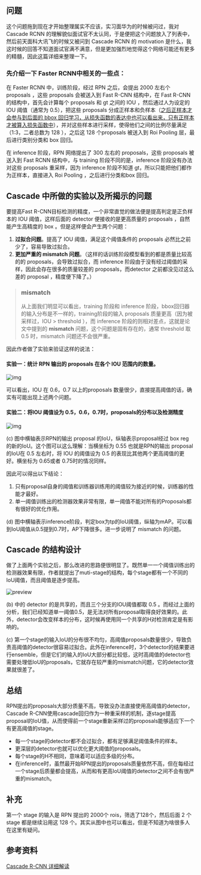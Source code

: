 ## 问题

这个问题拖到现在才开始整理属实不应该，实习面华为的时候被问过，我对 Cascade RCNN 的理解貌似面试官不太认同，于是便把这个问题放入了列表中，然后前天面科大讯飞的时候又被问到 Cascade RCNN 的 motivation 是什么，我这时候的回答不知道面试官满不满意，但是更加强烈地觉得这个网络可能还有更多的精髓，因此这篇详细来整理一下。

### 先介绍一下 Faster RCNN中相关的一些点：

在 Faster RCNN 中，训练阶段，经过 RPN 之后，会提出 2000 左右个 proposals ，这些 proposals 会被送入到 Fast R-CNN 结构中，在 Fast R-CNN 的结构中，首先会计算每个 proposals 和 gt 之间的 IOU ，然后通过人为设定的 IOU 阈值（通常为 0.5），把这些 proposals 分成正样本和负样本（<u>之后正样本才会参与到后面的 bbox 回归学习，从损失函数的表达中也可以看出来，只有正样本才被算入损失函数中</u>），并对这些样本进行采样，使得他们之间的比例尽量满足（1:3，二者总数为 128 ），之后这 128 个proposals 被送入到 Roi Pooling 层，最后进行类别分类和 box 回归。

在 inference 阶段，RPN 网络提出了 300 左右的 proposals，这些 proposals 被送入到 Fast RCNN 结构中，与 training 阶段不同的是，inference 阶段没有办法对这些 proposals 重采样，因为 inference 阶段不知道 gt，所以只能把他们都作为正样本，直接进入 Roi Pooling ，之后进行分类和box 回归。

## Cascade 中所做的实验以及所揭示的问题

要提高Fast R-CNN目标检测的精度，一个非常直觉的做法便是提高判定是正负样本的 IOU 阈值，这样后面的 detector 便接收的是更高质量的 proposals ，自然能产生高精度的 box 。但是这样便会产生两个问题：

1. **过拟合问题**。提高了 IOU 阈值，满足这个阈值条件的 proposals 必然比之前少了，容易导致过拟合。
2. **更加严重的 mismatch 问题**。（这样的话训练阶段模型看到的都是质量比较高的的 proposals，会导致过拟合，而 inference 阶段由于没有经过阈值的采样，因此会存在很多的质量较差的 proposals，而detector 之前都没见过这么差的 proposal ，精度便下降了。）

> ### mismatch
>
>  从上面我们明显可以看出，training 阶段和 inference 阶段，bbox回归器的输入分布是不一样的，training阶段的输入 proposals 质量更高（因为被采样过，IOU > threshold ），而 inference 阶段的则相对差点，这就是论文中提到的 **mismatch** 问题，这个问题是固有存在的，通常 threshold 取 0.5 时，mismatch 问题还不会很严重。

因此作者做了实验来验证这样的说法：

#### 实验一：统计 RPN 输出的 proposals 在各个 IOU 范围内的数量。

![img](https://i.loli.net/2020/08/14/v6SjEZsV7mhWwfd.jpg)

可以看出，IOU 在 0.6，0.7 以上的proposals 数量很少，直接提高阈值的话，确实有可能出现上述两个问题。

#### 实验二：将IOU 阈值设为 0.5，0.6，0.7时，proposals的分布以及检测精度

![img](https://i.loli.net/2020/08/14/fb49hSgoLnIVZdU.jpg)

(c) 图中横轴表示RPN的输出 proposal 的IoU，纵轴表示proposal经过 box reg 的新的IoU。这个图可以这么理解：当横坐标为 0.55 也就是RPN的输出 proposal 的IoU在 0.5 左右时，将 IOU 的阈值设为 0.5 的表现比其他两个更高阈值的更好。横坐标为 0.65或者 0.75时的情况同样。

因此可以得出以下结论：

1. 只有proposal自身的阈值和训练器训练用的阈值较为接近的时候，训练器的性能才最好。
2. 单一阈值训练出的检测器效果非常有限，单一阈值不能对所有的Proposals都有很好的优化作用。

(d) 图中横轴表示inference阶段，判定box为tp的IoU阈值，纵轴为mAP。可以看到IoU阈值从0.5提到0.7时，AP下降很多。进一步说明了 mismatch 的问题。

## Cascade 的结构设计

做了上面两个实验之后，那么改进的思路便很明显了。既然单一一个阈值训练出的检测器效果有限，作者就提出了muti-stage的结构，每个stage都有一个不同的IoU阈值，而且阈值是逐步提高。

![preview](https://i.loli.net/2020/08/14/jaHcAIuvi3dfoMy.jpg)

(b) 中的 detector 的是共享的，而且三个分支的IOU阈值都取 0.5 。而经过上面的分析，我们已经知道单一阈值0.5，是无法对所有proposal取得良好效果的。此外，detector会改变样本的分布，这时候再使用同一个共享的H对检测肯定是有影响的。

(c) 第一个stage的输入IoU的分布很不均匀，高阈值proposals数量很少，导致负责高阈值的detector很容易过拟合。此外在inference时，3个detector的结果要进行ensemble，但是它们的输入的IoU大部分都比较低，这时高阈值的detector也需要处理低IoU的proposals，它就存在较严重的mismatch问题，它的detector效果就很差了。 

## 总结

RPN提出的proposals大部分质量不高，导致没办法直接使用高阈值的detector，Cascade  R-CNN使用cascade回归作为一种重采样的机制，逐stage提高proposal的IoU值，从而使得前一个stage重新采样过的proposals能够适应下一个有更高阈值的stage。

- 每一个stage的detector都不会过拟合，都有足够满足阈值条件的样本。
- 更深层的detector也就可以优化更大阈值的proposals。
- 每个stage的H不相同，意味着可以适应多级的分布。
- 在inference时，虽然最开始RPN提出的proposals质量依然不高，但在每经过一个stage后质量都会提高，从而和有更高IoU阈值的detector之间不会有很严重的mismatch。

## 补充

第一个 stage 的输入是 RPN 提出的 2000个 rois，筛选了128个，然后后面 2 个 stage 都是继续沿用这 128 个。其实从图中也可以看出，但是不知道为啥很多人在这里有疑问。

## 参考资料

[Cascade R-CNN 详细解读](https://zhuanlan.zhihu.com/p/42553957)